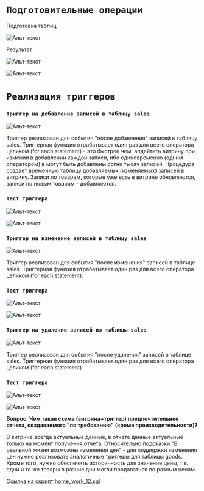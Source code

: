 # `Подготовительные операции`

Подготовка таблиц

![Альт-текст](https://i.ibb.co/T4gTxHq/Home-Work12-1.png)

Результат

![Альт-текст](https://i.ibb.co/x1tR39N/Home-Work12-2.png)

![Альт-текст](https://i.ibb.co/TTmPKVd/Home-Work12-3.png)

# `Реализация триггеров`

### `Триггер на добавление записей в таблицу sales`

![Альт-текст](https://i.ibb.co/NT7VHSw/Home-Work12-4.png)

Триггер реализован для события "после добавления" записей в таблицу sales.
Триггерная функция отрабатывает один раз для всего оператора целиком (for each statement) -
это быстрее чем, апдейтить витрину при измении в добавлении каждой записи,
ибо единовременно (одним оператором) в могут быть добавлены сотни тысяч записей.
Процедура создает временную таблицу добавляемых (изменяемых) записей в витрину.
Записи по товарам, которые уже есть в витрине обновляются, записи по новым товарам - добавляются.

### `Тест триггера`

![Альт-текст](https://i.ibb.co/89BXMgd/Home-Work12-5.png)

![Альт-текст](https://i.ibb.co/NT5134T/Home-Work12-6.png)

### `Триггер на изменение записей в таблицу sales`

![Альт-текст](https://i.ibb.co/BLh5zHL/Home-Work12-7.png)

Триггер реализован для события "после изменения" записей в таблице sales.
Триггерная функция отрабатывает один раз для всего оператора целиком (for each statement).

### `Тест триггера`

![Альт-текст](https://i.ibb.co/Wxsv7FQ/Home-Work12-8.png)

![Альт-текст](https://i.ibb.co/899GW53/Home-Work12-9.png)

### `Триггер на удаление записей из таблицы sales`

![Альт-текст](https://i.ibb.co/L97cXTn/Home-Work12-10.png)

Триггер реализован для события "после удаления" записей в таблице sales.
Триггерная функция отрабатывает один раз для всего оператора целиком (for each statement).

### `Тест триггера`

![Альт-текст](https://i.ibb.co/Gp1YsV4/Home-Work12-11.png)

![Альт-текст](https://i.ibb.co/q0jVVBj/Home-Work12-12.png)

**Вопрос: Чем такая схема (витрина+триггер) предпочтительнее отчета, создаваемого "по требованию" (кроме производительности)?**

В витрине всегда актуальные данные, в отчете данные актуальные только на момент получения отчета.
Относительно подсказки "В реальной жизни возможны изменения цен" - для поддержки изменения цен
нужно реализовать аналогичные триггеры для таблицы goods. Кроме того, нужно обеспечить историчность
для значение цены, т.к. одни и те же товары в разние дни могли продаваться по разным ценам.

[Ссылка на скрипт home_work_12.sql](https://github.com/CodeAnalyzer/2022-06-otus-postgres-Fedorov/blob/daa098b145e736fe6116c7b58b348ab2d1892c43/home_work_12.sql) 
